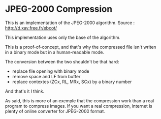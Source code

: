 # JPEG-2000 Compression

This is an implementation of the JPEG-2000 algorithm.
Source : http://d.xav.free.fr/ebcot/

This implementation uses only the base of the algorithm.

This is a proof-of-concept, and that's why the compressed file isn't writen
in a binary mode but in a human-readable mode.

The conversion between the two shouldn't be that hard:
 - replace file opening with binary mode
 - remove space and LF from buffer
 - replace contextes (ZCx, RL, MRx, SCx) by a binary number

And that's it I think.

As said, this is more of an exemple that the compression work than a real
program to compress images. If you want a real compression, internet
is plenty of online converter for JPEG-2000 format.
